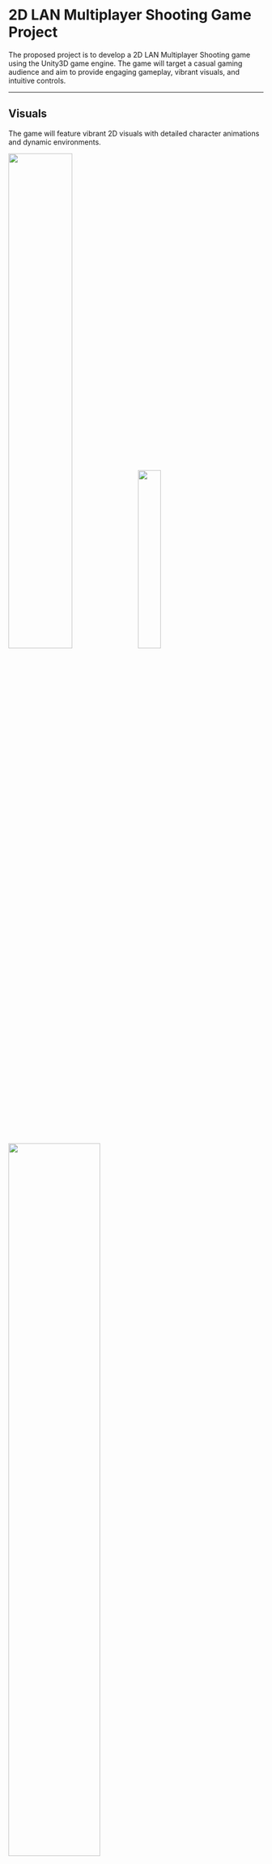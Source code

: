 # 2D LAN Multiplayer Shooting Game Project

The proposed project is to develop a 2D LAN Multiplayer Shooting game using the Unity3D game engine. The game will target a casual gaming audience and aim to provide engaging gameplay, vibrant visuals, and intuitive controls. 

---
## Visuals

The game will feature vibrant 2D visuals with detailed character animations and dynamic environments.

<img src="https://github.com/AdityaKumar-009/2D-LAN-GAME/assets/108915964/81aacce5-84ef-4970-804d-8e973cc3b9bf" height="50%" />
<img src="https://github.com/AdityaKumar-009/2D-LAN-GAME/assets/108915964/22b442c8-a02d-4f85-a9a0-9d62780bd8f5" height="30%" />
<img src="https://github.com/AdityaKumar-009/2D-LAN-GAME/assets/108915964/11bb182c-69a8-4f29-9d46-1b3daebbc1d6" height="60%" />

## Objective

The primary objective is to create an enjoyable and addictive gaming experience reminiscent of classic arcade shooters while incorporating modern game design principles.

## Features

- LAN Multiplayer: The game will allow two or more players to connect over a local area network (LAN) and engage in multiplayer battles.
- Random Spawning: The game will feature random spawning locations to keep the gameplay dynamic and unpredictable.
- Engaging Gameplay: The focus is on creating an engaging and dynamic gaming experience that keeps players hooked.

## Technologies Used

- Unity3D Game Engine
- C# Programming Language
- NetCode for GameObjects: NetCode will be utilized for LAN multiplayer implementation, ensuring smooth and synchronized gameplay experience.

## Target Audience

The game is targeted towards casual gamers who enjoy fast-paced multiplayer action games.

## Conclusion

With a combination of engaging gameplay, intuitive controls, and LAN multiplayer functionality, the 2D LAN Multiplayer Shooting game aims to provide an exciting gaming experience for players looking for multiplayer fun with friends over a local network.

